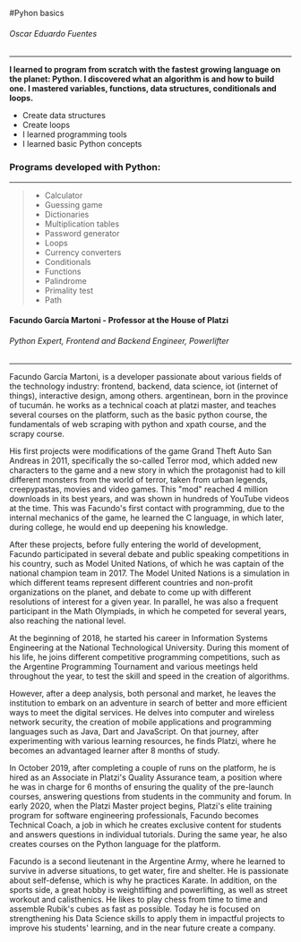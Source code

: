 #Pyhon basics
###### Oscar Eduardo Fuentes
------------


**I learned to program from scratch with the fastest growing language on the planet: Python. I discovered what an algorithm is and how to build one. I mastered variables, functions, data structures, conditionals and loops.**

- Create data structures
- Create loops
- I learned programming tools
- I learned basic Python concepts

### Programs developed with Python:

------------


> - Calculator
> - Guessing game
> - Dictionaries
> - Multiplication tables
> - Password generator
> - Loops
> - Currency converters
> - Conditionals
> - Functions
> - Palindrome
> - Primality test
> - Path

#### Facundo García Martoni - Professor at the House of Platzi
###### Python Expert, Frontend and Backend Engineer, Powerlifter

------------

Facundo García Martoni, is a developer passionate about various fields of the technology industry: frontend, backend, data science, iot (internet of things), interactive design, among others. argentinean, born in the province of tucumán. he works as a technical coach at platzi master, and teaches several courses on the platform, such as the basic python course, the fundamentals of web scraping with python and xpath course, and the scrapy course.

His first projects were modifications of the game Grand Theft Auto San Andreas in 2011, specifically the so-called Terror mod, which added new characters to the game and a new story in which the protagonist had to kill different monsters from the world of terror, taken from urban legends, creepypastas, movies and video games. This "mod" reached 4 million downloads in its best years, and was shown in hundreds of YouTube videos at the time. This was Facundo's first contact with programming, due to the internal mechanics of the game, he learned the C language, in which later, during college, he would end up deepening his knowledge.

After these projects, before fully entering the world of development, Facundo participated in several debate and public speaking competitions in his country, such as Model United Nations, of which he was captain of the national champion team in 2017. The Model United Nations is a simulation in which different teams represent different countries and non-profit organizations on the planet, and debate to come up with different resolutions of interest for a given year. In parallel, he was also a frequent participant in the Math Olympiads, in which he competed for several years, also reaching the national level.

At the beginning of 2018, he started his career in Information Systems Engineering at the National Technological University. During this moment of his life, he joins different competitive programming competitions, such as the Argentine Programming Tournament and various meetings held throughout the year, to test the skill and speed in the creation of algorithms.

However, after a deep analysis, both personal and market, he leaves the institution to embark on an adventure in search of better and more efficient ways to meet the digital services. He delves into computer and wireless network security, the creation of mobile applications and programming languages such as Java, Dart and JavaScript. On that journey, after experimenting with various learning resources, he finds Platzi, where he becomes an advantaged learner after 8 months of study.

In October 2019, after completing a couple of runs on the platform, he is hired as an Associate in Platzi's Quality Assurance team, a position where he was in charge for 6 months of ensuring the quality of the pre-launch courses, answering questions from students in the community and forum. In early 2020, when the Platzi Master project begins, Platzi's elite training program for software engineering professionals, Facundo becomes Technical Coach, a job in which he creates exclusive content for students and answers questions in individual tutorials. During the same year, he also creates courses on the Python language for the platform.

Facundo is a second lieutenant in the Argentine Army, where he learned to survive in adverse situations, to get water, fire and shelter. He is passionate about self-defense, which is why he practices Karate. In addition, on the sports side, a great hobby is weightlifting and powerlifting, as well as street workout and calisthenics. He likes to play chess from time to time and assemble Rubik's cubes as fast as possible. Today he is focused on strengthening his Data Science skills to apply them in impactful projects to improve his students' learning, and in the near future create a company.
